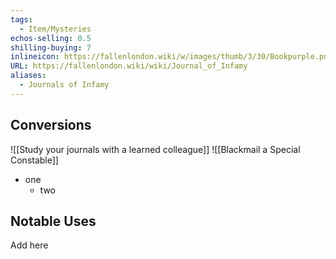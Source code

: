 ```yaml
---
tags:
  - Item/Mysteries
echos-selling: 0.5
shilling-buying: 7
inlineicon: https://fallenlondon.wiki/w/images/thumb/3/30/Bookpurple.png/40px-Bookpurple.png
URL: https://fallenlondon.wiki/wiki/Journal_of_Infamy
aliases:
  - Journals of Infamy
---
```


## Conversions 
![[Study your journals with a learned colleague]]
![[Blackmail a Special Constable]]

- one
	- two

## Notable Uses
Add here